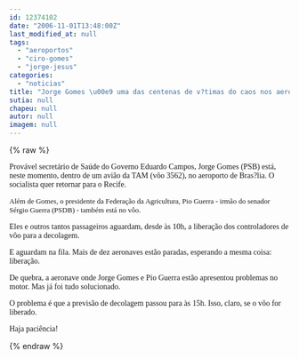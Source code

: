 ```yaml
---
id: 12374102
date: "2006-11-01T13:48:00Z"
last_modified_at: null
tags:
  - "aeroportos"
  - "ciro-gomes"
  - "jorge-jesus"
categories:
  - "noticias"
title: "Jorge Gomes \u00e9 uma das centenas de v?timas do caos nos aeroportos"
sutia: null
chapeu: null
autor: null
imagem: null
---
```

{% raw %}
<p><P><FONT face=Verdana>Provável secretário de Saúde do Governo Eduardo Campos, Jorge&nbsp;Gomes (PSB) está, neste momento, dentro de um avião da TAM (vôo 3562), no aeroporto de Bras?lia. O socialista quer retornar para o Recife.</FONT></P><FONT face=Verdana><FONT size=2></p>
<p><P>Além de Gomes,&nbsp;o presidente da Federação da Agricultura, Pio Guerra - irmão do senador Sérgio Guerra (PSDB) - também está no vôo. </P></p>
<p><P></FONT>Eles e outros tantos passageiros aguardam, desde às 10h,&nbsp;a liberação dos controladores de vôo para&nbsp;a decolagem.&nbsp;&nbsp;</FONT></P></p>
<p><P><FONT face=Verdana>E aguardam na fila. Mais de dez aeronaves estão paradas, esperando a mesma coisa: liberação. </FONT></P></p>
<p><P><FONT face=Verdana>De quebra, a aeronave onde Jorge Gomes e Pio Guerra estão apresentou problemas no motor. Mas já foi tudo solucionado.</FONT></P></p>
<p><P><FONT face=Verdana>O problema é que a previsão de decolagem&nbsp;passou para às 15h. Isso, claro, se o vôo for liberado.</FONT></P></p>
<p><P><FONT face=Verdana>Haja paciência!</FONT></P> </p>
{% endraw %}